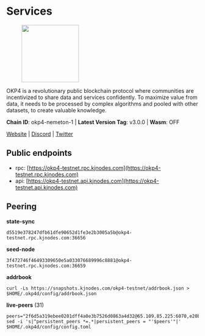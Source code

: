 # Services

<figure><img src="https://raw.githubusercontent.com/kj89/testnet_manuals/main/pingpub/logos/okp4.png" width="150" alt=""><figcaption></figcaption></figure>

OKP4 is a revolutionary public blockchain protocol where communities are incentivized to  share data and services confidently. To maximize value from data, it needs to be processed  by complex algorithms and pooled with other datasets, to create valuable knowledge.

**Chain ID**: okp4-nemeton-1 | **Latest Version Tag**: v3.0.0 | **Wasm**: OFF

[Website](https://okp4.network) | [Discord](https://discord.gg/okp4) | [Twitter](https://twitter.com/OKP4_Protocol)


## Public endpoints

* rpc: [https://okp4-testnet.rpc.kjnodes.com](https://okp4-testnet.rpc.kjnodes.com)
* api: [https://okp4-testnet.api.kjnodes.com](https://okp4-testnet.api.kjnodes.com)

## Peering

**state-sync**

```
d5519e378247dfb61dfe90652d1fe3e2b3005a5b@okp4-testnet.rpc.kjnodes.com:36656
```

**seed-node**

```
3f472746f46493309650e5a033076689996c8881@okp4-testnet.rpc.kjnodes.com:36659
```

**addrbook**
```
curl -Ls https://snapshots.kjnodes.com/okp4-testnet/addrbook.json > $HOME/.okp4d/config/addrbook.json
```

**live-peers** (31)
```
peers="2f6d5a319ebee0201dff4a0e3b7526d0863a4d32@65.109.85.225:6070,e20b9048c220d4a8b7e7934fddb3c4fb20c20bdd@81.0.246.196:26656,b2c6835ab2300785ca3bdc0e045d8861504a9ff4@185.194.219.96:26656,95986e08f5baee420d3b72be67826e321663072b@65.109.85.221:6070,fff0a8c202befd9459ff93783a0e7756da305fe3@38.242.150.63:16656,2bfd405e8f0f176428e2127f98b5ec53164ae1f0@142.132.149.118:26656,8cdeb85dada114c959c36bb59ce258c65ae3a09c@88.198.242.163:36656,b0b56d944cf1cc569a1e77e0923e075bad94d755@141.95.145.41:28656,5ed1edac2d35c91577b34f6002c85927027058b9@95.217.202.49:30656,5c2a752c9b1952dbed075c56c600c3a79b58c395@95.214.55.232:26996,8028015d1c6828a0b734f3b108f0853b0e19305e@157.90.176.184:26656,8a7605d8ae4338de5b7a0d5c70244ce05e377630@85.10.200.221:26656,854cc8b83a48ba4394c1940b57d0f42ec013e033@38.242.251.204:26656,cd2e7d49cc2f911d7df7c7951d72c96727d1db1d@212.8.240.13:36656,74349a1cb9479b291866debe2042de8a2e88b850@65.108.233.109:17656,e4a2549fbfa2e1130c235638244d474ce3dd411a@65.109.53.60:30656,d1a0ff9bd7ea1ebd06bc7158f3523f5e557328be@163.172.131.169:26656,be9841ace1d71a4c7681918ee39f5e00d8e96a82@213.239.216.252:36656,cb6ae22e1e89d029c55f2cb400b0caa19cbe5523@142.93.156.231:26603,9d1482bc31fb4578a5c7f7f65c4e0aaf2dfc2336@213.239.215.77:36656,307fb25cd6998d0d5bd1d947571f6043c6bb4069@65.109.31.114:2280,1e48c09a0f78070e90ed49b2e3d59f8fdc188e74@162.55.234.70:55156,66a75c374c274733bfa3050277cdb43db3fcee56@147.182.229.52:26656,ed52ad66f7c30b322c1e58d226791f1402883db3@23.88.72.246:36656,f7e481df45bfbe62ea0553f5f6da34eaf4f688c3@194.34.232.225:26656,d132ad0c5b2afd0eab2d87351eeda46dc9d69312@46.228.205.200:26656,d5519e378247dfb61dfe90652d1fe3e2b3005a5b@65.109.68.190:36656,1f4fa23210cc1d086a928a3c6de7c24f6c8f17ba@202.61.226.120:16656,23e895e7d650f43e1f53522165607b71685f8cfa@65.108.75.107:26656,42b1ed3a559cbc09278d360dfccf64866a780104@65.109.27.156:29656,ade4d8bc8cbe014af6ebdf3cb7b1e9ad36f412c0@176.9.82.221:17656"
sed -i 's|^persistent_peers *=.*|persistent_peers = "'$peers'"|' $HOME/.okp4d/config/config.toml
```
